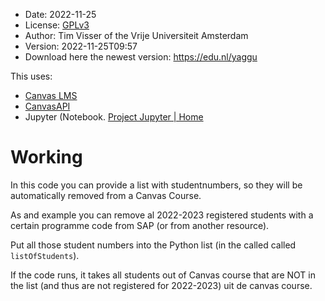 * Date: 2022-11-25
* License: [GPLv3](https://www.gnu.org/licenses/gpl-3.0.en.html)
* Author: Tim Visser of the Vrije Universiteit Amsterdam
* Version: 2022-11-25T09:57
* Download here the newest version: https://edu.nl/yaggu

This uses:

* [Canvas LMS](https://www.instructure.com/canvas)
* [CanvasAPI](https://canvasapi.readthedocs.io/en/stable/getting-started.html)
* Jupyter (Notebook. [Project Jupyter | Home](https://jupyter.org/)

# Working

In this code you can provide a list with studentnumbers, so they will be automatically removed from a Canvas Course.

As and example you can remove al 2022-2023 registered students with a certain programme code from SAP (or from another resource). 

Put all those student numbers into the Python list (in the called called `listOfStudents`).

If the code runs, it takes all students out of Canvas course that are NOT in the list (and thus are not registered for 2022-2023) uit de canvas course.
